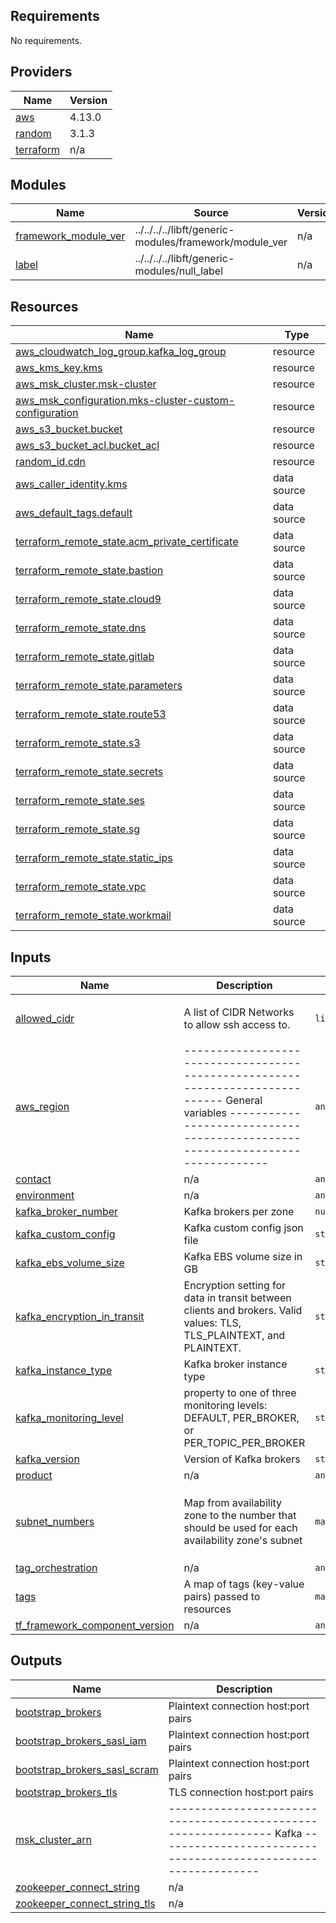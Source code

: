 ## Requirements

No requirements.

## Providers

| Name | Version |
|------|---------|
| <a name="provider_aws"></a> [aws](#provider\_aws) | 4.13.0 |
| <a name="provider_random"></a> [random](#provider\_random) | 3.1.3 |
| <a name="provider_terraform"></a> [terraform](#provider\_terraform) | n/a |

## Modules

| Name | Source | Version |
|------|--------|---------|
| <a name="module_framework_module_ver"></a> [framework\_module\_ver](#module\_framework\_module\_ver) | ../../../../libft/generic-modules/framework/module_ver | n/a |
| <a name="module_label"></a> [label](#module\_label) | ../../../../libft/generic-modules/null_label | n/a |

## Resources

| Name | Type |
|------|------|
| [aws_cloudwatch_log_group.kafka_log_group](https://registry.terraform.io/providers/hashicorp/aws/latest/docs/resources/cloudwatch_log_group) | resource |
| [aws_kms_key.kms](https://registry.terraform.io/providers/hashicorp/aws/latest/docs/resources/kms_key) | resource |
| [aws_msk_cluster.msk-cluster](https://registry.terraform.io/providers/hashicorp/aws/latest/docs/resources/msk_cluster) | resource |
| [aws_msk_configuration.mks-cluster-custom-configuration](https://registry.terraform.io/providers/hashicorp/aws/latest/docs/resources/msk_configuration) | resource |
| [aws_s3_bucket.bucket](https://registry.terraform.io/providers/hashicorp/aws/latest/docs/resources/s3_bucket) | resource |
| [aws_s3_bucket_acl.bucket_acl](https://registry.terraform.io/providers/hashicorp/aws/latest/docs/resources/s3_bucket_acl) | resource |
| [random_id.cdn](https://registry.terraform.io/providers/hashicorp/random/latest/docs/resources/id) | resource |
| [aws_caller_identity.kms](https://registry.terraform.io/providers/hashicorp/aws/latest/docs/data-sources/caller_identity) | data source |
| [aws_default_tags.default](https://registry.terraform.io/providers/hashicorp/aws/latest/docs/data-sources/default_tags) | data source |
| [terraform_remote_state.acm_private_certificate](https://registry.terraform.io/providers/hashicorp/terraform/latest/docs/data-sources/remote_state) | data source |
| [terraform_remote_state.bastion](https://registry.terraform.io/providers/hashicorp/terraform/latest/docs/data-sources/remote_state) | data source |
| [terraform_remote_state.cloud9](https://registry.terraform.io/providers/hashicorp/terraform/latest/docs/data-sources/remote_state) | data source |
| [terraform_remote_state.dns](https://registry.terraform.io/providers/hashicorp/terraform/latest/docs/data-sources/remote_state) | data source |
| [terraform_remote_state.gitlab](https://registry.terraform.io/providers/hashicorp/terraform/latest/docs/data-sources/remote_state) | data source |
| [terraform_remote_state.parameters](https://registry.terraform.io/providers/hashicorp/terraform/latest/docs/data-sources/remote_state) | data source |
| [terraform_remote_state.route53](https://registry.terraform.io/providers/hashicorp/terraform/latest/docs/data-sources/remote_state) | data source |
| [terraform_remote_state.s3](https://registry.terraform.io/providers/hashicorp/terraform/latest/docs/data-sources/remote_state) | data source |
| [terraform_remote_state.secrets](https://registry.terraform.io/providers/hashicorp/terraform/latest/docs/data-sources/remote_state) | data source |
| [terraform_remote_state.ses](https://registry.terraform.io/providers/hashicorp/terraform/latest/docs/data-sources/remote_state) | data source |
| [terraform_remote_state.sg](https://registry.terraform.io/providers/hashicorp/terraform/latest/docs/data-sources/remote_state) | data source |
| [terraform_remote_state.static_ips](https://registry.terraform.io/providers/hashicorp/terraform/latest/docs/data-sources/remote_state) | data source |
| [terraform_remote_state.vpc](https://registry.terraform.io/providers/hashicorp/terraform/latest/docs/data-sources/remote_state) | data source |
| [terraform_remote_state.workmail](https://registry.terraform.io/providers/hashicorp/terraform/latest/docs/data-sources/remote_state) | data source |

## Inputs

| Name | Description | Type | Default | Required |
|------|-------------|------|---------|:--------:|
| <a name="input_allowed_cidr"></a> [allowed\_cidr](#input\_allowed\_cidr) | A list of CIDR Networks to allow ssh access to. | `list(string)` | <pre>[<br>  "0.0.0.0/0"<br>]</pre> | no |
| <a name="input_aws_region"></a> [aws\_region](#input\_aws\_region) | ------------------------------------------------------------------------------ General variables ------------------------------------------------------------------------------ | `any` | n/a | yes |
| <a name="input_contact"></a> [contact](#input\_contact) | n/a | `any` | n/a | yes |
| <a name="input_environment"></a> [environment](#input\_environment) | n/a | `any` | n/a | yes |
| <a name="input_kafka_broker_number"></a> [kafka\_broker\_number](#input\_kafka\_broker\_number) | Kafka brokers per zone | `number` | `2` | no |
| <a name="input_kafka_custom_config"></a> [kafka\_custom\_config](#input\_kafka\_custom\_config) | Kafka custom config json file | `string` | `"{}"` | no |
| <a name="input_kafka_ebs_volume_size"></a> [kafka\_ebs\_volume\_size](#input\_kafka\_ebs\_volume\_size) | Kafka EBS volume size in GB | `string` | `"100"` | no |
| <a name="input_kafka_encryption_in_transit"></a> [kafka\_encryption\_in\_transit](#input\_kafka\_encryption\_in\_transit) | Encryption setting for data in transit between clients and brokers. Valid values: TLS, TLS\_PLAINTEXT, and PLAINTEXT. | `string` | `"TLS_PLAINTEXT"` | no |
| <a name="input_kafka_instance_type"></a> [kafka\_instance\_type](#input\_kafka\_instance\_type) | Kafka broker instance type | `string` | `"kafka.t3.small"` | no |
| <a name="input_kafka_monitoring_level"></a> [kafka\_monitoring\_level](#input\_kafka\_monitoring\_level) | property to one of three monitoring levels: DEFAULT, PER\_BROKER, or PER\_TOPIC\_PER\_BROKER | `string` | `"PER_TOPIC_PER_BROKER"` | no |
| <a name="input_kafka_version"></a> [kafka\_version](#input\_kafka\_version) | Version of Kafka brokers | `string` | `"2.6.2"` | no |
| <a name="input_product"></a> [product](#input\_product) | n/a | `any` | n/a | yes |
| <a name="input_subnet_numbers"></a> [subnet\_numbers](#input\_subnet\_numbers) | Map from availability zone to the number that should be used for each availability zone's subnet | `map(string)` | <pre>{<br>  "eu-central-1a": 1,<br>  "eu-central-1b": 2,<br>  "eu-central-1c": 3<br>}</pre> | no |
| <a name="input_tag_orchestration"></a> [tag\_orchestration](#input\_tag\_orchestration) | n/a | `any` | n/a | yes |
| <a name="input_tags"></a> [tags](#input\_tags) | A map of tags (key-value pairs) passed to resources | `map(string)` | `{}` | no |
| <a name="input_tf_framework_component_version"></a> [tf\_framework\_component\_version](#input\_tf\_framework\_component\_version) | n/a | `any` | n/a | yes |

## Outputs

| Name | Description |
|------|-------------|
| <a name="output_bootstrap_brokers"></a> [bootstrap\_brokers](#output\_bootstrap\_brokers) | Plaintext connection host:port pairs |
| <a name="output_bootstrap_brokers_sasl_iam"></a> [bootstrap\_brokers\_sasl\_iam](#output\_bootstrap\_brokers\_sasl\_iam) | Plaintext connection host:port pairs |
| <a name="output_bootstrap_brokers_sasl_scram"></a> [bootstrap\_brokers\_sasl\_scram](#output\_bootstrap\_brokers\_sasl\_scram) | Plaintext connection host:port pairs |
| <a name="output_bootstrap_brokers_tls"></a> [bootstrap\_brokers\_tls](#output\_bootstrap\_brokers\_tls) | TLS connection host:port pairs |
| <a name="output_msk_cluster_arn"></a> [msk\_cluster\_arn](#output\_msk\_cluster\_arn) | -------------------------------------------------------------- Kafka -------------------------------------------------------------- |
| <a name="output_zookeeper_connect_string"></a> [zookeeper\_connect\_string](#output\_zookeeper\_connect\_string) | n/a |
| <a name="output_zookeeper_connect_string_tls"></a> [zookeeper\_connect\_string\_tls](#output\_zookeeper\_connect\_string\_tls) | n/a |
